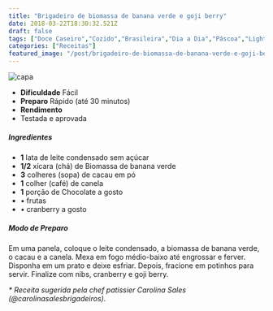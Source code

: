 ```yaml
---
title: "Brigadeiro de biomassa de banana verde e goji berry"
date: 2018-03-22T18:30:32.521Z
draft: false
tags: ["Doce Caseiro","Cozido","Brasileira","Dia a Dia","Páscoa","Light"]
categories: ["Receitas"]
featured_image: "/post/brigadeiro-de-biomassa-de-banana-verde-e-goji-berry.1fb82936.jpg"
---
```


![capa](/post/brigadeiro-de-biomassa-de-banana-verde-e-goji-berry.1fb82936.jpg)

*   **Dificuldade** Fácil
*   **Preparo** Rápido (até 30 minutos)
*   **Rendimento**
*   Testada e aprovada
    

##### Ingredientes

*   **1** lata de leite condensado sem açúcar
*   **1/2** xícara (chá) de Biomassa de banana verde
*   **3** colheres (sopa) de cacau em pó
*   **1** colher (café) de canela
*   **1** porção de Chocolate a gosto
*   • frutas
*   • cranberry a gosto

##### Modo de Preparo

Em uma panela, coloque o leite condensado, a biomassa de banana verde, o cacau e a canela. Mexa em fogo médio-baixo até engrossar e ferver. Disponha em um prato e deixe esfriar. Depois, fracione em potinhos para servir. Finalize com nibs, cranberry e goji berry.

_\* Receita sugerida pela chef patissier Carolina Sales (@carolinasalesbrigadeiros)._
